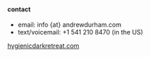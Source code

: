 #### contact- email: info {at} andrewdurham.com - text/voicemail: +1 541 210 8470 (in the US) [hygienicdarkretreat.com](/)